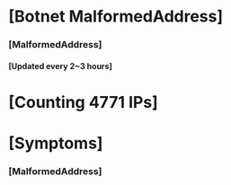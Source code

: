 # [Botnet MalformedAddress]
### [MalformedAddress]
#### [Updated every 2~3 hours]

# [Counting 4771 IPs]

# [Symptoms] 
###   [MalformedAddress]
